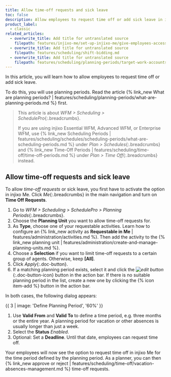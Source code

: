 ```yaml
---
title: Allow time-off requests and sick leave
toc: false
description: Allow employees to request time off or add sick leave in injixo Me.
product_label:
  - classic
related_articles:
  - overwrite_title: Add title for untranslated source
    filepath: features/injixo-me/set-up-injixo-me/give-employees-access-to-injixo-me.md
  - overwrite_title: Add title for untranslated source
    filepath: features/scheduling/shift-bidding.md
  - overwrite_title: Add title for untranslated source
    filepath: features/scheduling/planning-periods/target-work-accounts.md
---
```


In this article, you will learn how to allow employees to request time off or add sick leave.

To do this, you will use planning periods. Read the article {% link_new What are planning periods? | features/scheduling/planning-periods/what-are-planning-periods.md %} first.

> This article is about _WFM > Scheduling > SchedulePro_{:.breadcrumbs}.
>
> If you are using injixo Essential WFM, Advanced WFM, or Enterprise WFM, use {% link_new Scheduling Periods | features/scheduling/schedules/scheduling-periods/what-are-scheduling-periods.md %} under _Plan > Schedules_{:.breadcrumbs} and {% link_new Time-Off Periods | features/scheduling/time-off/time-off-periods.md %} under _Plan > Time Off_{:.breadcrumbs} instead.

## Allow time-off requests and sick leave

To allow _time-off requests_ or sick leave, you first have to activate the option in injixo Me. Click _Me_{:.breadcrumbs} in the main navigation and turn on **Time Off Requests**.

1. Go to _WFM > Scheduling > SchedulePro > Planning Periods_{:.breadcrumbs}.
2. Choose the **Planning Unit** you want to allow time-off requests for.
3. As **Type**, choose one of your requestable activities. Learn how to configure an {% link_new activity as **Requestable in Me** | features/administration/activities.md %}. Then add the activity to the {% link_new planning unit | features/administration/create-and-manage-planning-units.md %}.
4. Choose a **Selection** if you want to limit time-off requests to a certain group of agents. Otherwise, keep **[All]**.
5. Click _Apply_{:.doc-button}.
6. If a matching planning period exists, select it and click the _![edit button](/assets/img/common/item-edit.gif)_{:.doc-button-icon} button in the action bar. If there is no suitable planning period in the list, create a new one by clicking the {% icon item-add %} button in the action bar.

In both cases, the following dialog appears:

{{ 3 | image: 'Define Planning Period', '60%' }}

1. Use **Valid From** and **Valid To** to define a time period, e.g. three months or the entire year. A planning period for vacation or other absences is usually longer than just a week.
2. Select the **Status** _Enabled_.
3. Optional: Set a **Deadline**. Until that date, employees can request time off.

Your employees will now see the option to request time off in injixo Me for the time period defined by the planning period. As a planner, you can then {% link_new approve or reject | features/scheduling/time-off/vacation-absences-management.md %} time-off requests.
